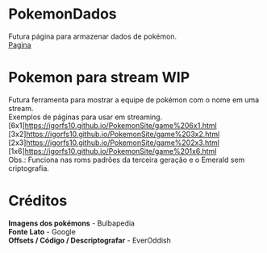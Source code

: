 # PokemonDados

Futura página para armazenar dados de pokémon.
<br>
[Pagina](https://igorfs10.github.io/PokemonSite/)

# Pokemon para stream WIP

Futura ferramenta para mostrar a equipe de pokémon com o nome em uma stream.
<br>
Exemplos de páginas para usar em streaming.
<br>
[6x1]https://igorfs10.github.io/PokemonSite/game%206x1.html
<br>
[3x2]https://igorfs10.github.io/PokemonSite/game%203x2.html
<br>
[2x3]https://igorfs10.github.io/PokemonSite/game%202x3.html
<br>
[1x6]https://igorfs10.github.io/PokemonSite/game%201x6.html
<br>
Obs.: Funciona nas roms padrões da terceira geração e o Emerald sem criptografia.

# Créditos

**Imagens dos pokémons** - Bulbapedia
<br>
**Fonte Lato** - Google
<br>
**Offsets / Código / Descriptografar** - EverOddish